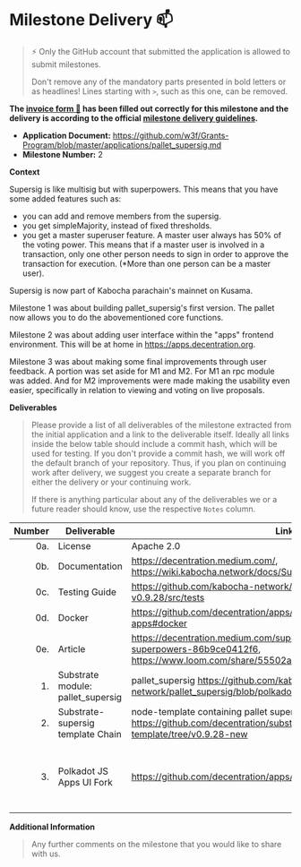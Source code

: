 # Milestone Delivery :mailbox:

> ⚡ Only the GitHub account that submitted the application is allowed to submit milestones. 
> 
> Don't remove any of the mandatory parts presented in bold letters or as headlines! Lines starting with `>`, such as this one, can be removed.

**The [invoice form :pencil:](https://docs.google.com/forms/d/e/1FAIpQLSfmNYaoCgrxyhzgoKQ0ynQvnNRoTmgApz9NrMp-hd8mhIiO0A/viewform) has been filled out correctly for this milestone and the delivery is according to the official [milestone delivery guidelines](https://github.com/w3f/Grants-Program/blob/master/docs/milestone-deliverables-guidelines.md).**  

* **Application Document:** https://github.com/w3f/Grants-Program/blob/master/applications/pallet_supersig.md
* **Milestone Number:** 2

**Context** 

Supersig is like multisig but with superpowers. This means that you have some added features such as:

- you can add and remove members from the supersig.
- you get simpleMajority, instead of fixed thresholds. 
- you get a master superuser feature. A master user always has 50% of the voting power. This means that if a master user is involved in a transaction, only one other person needs to sign in order to approve the transaction for execution. (*More than one person can be a master user). 

Supersig is now part of Kabocha parachain's mainnet on Kusama. 

Milestone 1 was about building pallet_supersig's first version. The pallet now allows you to do the abovementioned core functions. 

Milestone 2 was about adding user interface within the "apps" frontend environment. This will be at home in https://apps.decentration.org. 

Milestone 3 was about making some final improvements through user feedback. A portion was set aside for M1 and M2. For M1 an rpc module was added. And for M2 improvements were made making the usability even easier, specifically in relation to viewing and voting on live proposals. 

**Deliverables**
> Please provide a list of all deliverables of the milestone extracted from the initial application and a link to the deliverable itself. Ideally all links inside the below table should include a commit hash, which will be used for testing. If you don't provide a commit hash, we will work off the default branch of your repository. Thus, if you plan on continuing work after delivery, we suggest you create a separate branch for either the delivery or your continuing work. 
> 
> If there is anything particular about any of the deliverables we or a future reader should know, use the respective `Notes` column.

| Number | Deliverable | Link | Notes |
| -----: | ----------- | ------------- | ---------- | 
| 0a. | License | Apache 2.0  |  | |
| 0b. | Documentation | https://decentration.medium.com/, https://wiki.kabocha.network/docs/Supersig/introduction | 2 links |
| 0c. | Testing Guide | https://github.com/kabocha-network/pallet_supersig/tree/polkadot-v0.9.28/src/tests | cargo test `INSERT FILENAME` |
| 0d. | Docker |  https://github.com/decentration/apps/tree/page-supersig-new-apps#docker | |
| 0e. | Article  | https://decentration.medium.com/supersig-like-multisig-but-with-superpowers-86b9ce0412f6,   https://www.loom.com/share/55502a7ef152466c95c6d183916d4227 | Article and video for reviewers |
| 1. | Substrate module: pallet_supersig |  pallet_supersig https://github.com/kabocha-network/pallet_supersig/blob/polkadot-v0.9.28/src/lib.rs | |
| 2. | Substrate-supersig template Chain | node-template containing pallet supersig and rpc functions https://github.com/decentration/substrate-supersig-template/tree/v0.9.28-new | |
| 3. | Polkadot JS Apps UI Fork | https://github.com/decentration/apps/tree/page-supersig-new-apps  | use branch `page-supersig-new-apps` be sure to follow this guide with simple steps to install everything https://decentration.medium.com/setup-for-running-and-testing-supersig-m3-bc1ddfc25f43 | |

**Additional Information**
> Any further comments on the milestone that you would like to share with us.
